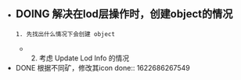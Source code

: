 - DOING 解决在lod层操作时，创建object的情况
	-
	  1. 先找出什么情况下会创建 object
	-
	  2. 考虑 Update Lod Info 的情况
- DONE 根据不同矿，修改其icon
  done:: 1622686267549